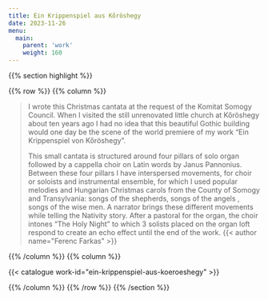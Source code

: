 ```yaml
---
title: Ein Krippenspiel aus Kőröshegy
date: 2023-11-26
menu:
  main:
    parent: 'work'
    weight: 160
---
```


{{% section highlight %}}

{{% row %}}
{{% column %}}

> I wrote this Christmas cantata at the request of the Komitat Somogy Council. When I visited the still 
> unrenovated little church at Kőröshegy about ten years ago I had no idea that this beautiful Gothic 
> building would one day be the scene of the world premiere of my work “Ein Krippenspiel von Kőröshegy”. 
>
> This small cantata is structured around four pillars of solo organ followed by a cappella choir on Latin 
> words by Janus Pannonius. Between these four pillars I have interspersed movements, for choir or soloists 
> and instrumental ensemble, for which I used popular melodies and Hungarian Christmas carols from the 
> County of Somogy and Transylvania: songs of the shepherds, songs of the angels , songs of the wise men. A 
> narrator brings these different movements while telling the Nativity story. After a pastoral for the 
> organ, the choir intones “The Holy Night” to which 3 solists placed on the organ loft respond to create an 
> echo effect until the end of the work.
> {{< author name="Ferenc Farkas" >}}

{{% /column %}}
{{% column %}}


{{< catalogue work-id="ein-krippenspiel-aus-koeroeshegy" >}}

{{% /column %}}
{{% /row %}}
{{% /section %}}